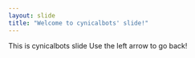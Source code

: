 ```yaml
---
layout: slide
title: "Welcome to cynicalbots' slide!"
---
```

This is cynicalbots slide
Use the left arrow to go back!
